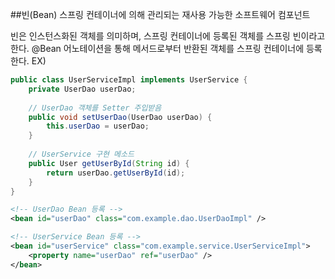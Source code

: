 ##빈(Bean) 
스프링 컨테이너에 의해 관리되는 재사용 가능한 소프트웨어 컴포넌트

빈은 인스턴스화된 객체를 의미하며, 스프링 컨테이너에 등록된 객체를 스프링 빈이라고 한다.
@Bean 어노테이션을 통해 메서드로부터 반환된 객체를 스프링 컨테이너에 등록한다.
EX)
```Java
public class UserServiceImpl implements UserService {
    private UserDao userDao;
    
    // UserDao 객체를 Setter 주입받음
    public void setUserDao(UserDao userDao) {
        this.userDao = userDao;
    }
    
    // UserService 구현 메소드
    public User getUserById(String id) {
        return userDao.getUserById(id);
    }
}
```
```xml
<!-- UserDao Bean 등록 -->
<bean id="userDao" class="com.example.dao.UserDaoImpl" />

<!-- UserService Bean 등록 -->
<bean id="userService" class="com.example.service.UserServiceImpl">
    <property name="userDao" ref="userDao" />
</bean>
```
